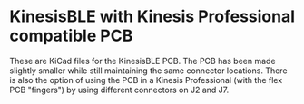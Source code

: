 # KinesisBLE with Kinesis Professional compatible PCB



These are KiCad files for the KinesisBLE PCB.  The PCB has been made slightly smaller while still maintaining the same connector locations. There is also the option of using the PCB in a Kinesis Professional (with the flex PCB "fingers") by using different connectors on J2 and J7.

